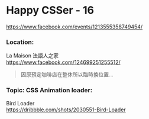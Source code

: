 # Happy CSSer - 16

https://www.facebook.com/events/1213555358749454/

### Location:  

La Maison 法語人之家  
https://www.facebook.com/124699251255512/

> 因原預定咖啡店在整休所以臨時換位置…

### Topic: CSS Animation loader:

Bird Loader  
https://dribbble.com/shots/2030551-Bird-Loader